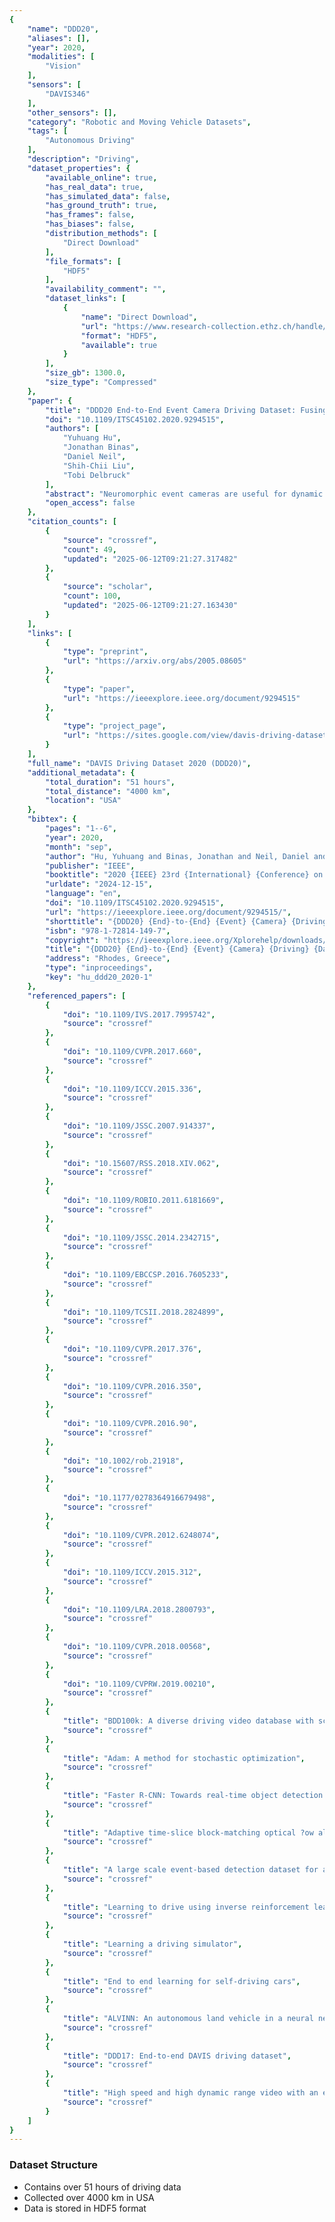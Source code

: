 ```yaml
---
{
    "name": "DDD20",
    "aliases": [],
    "year": 2020,
    "modalities": [
        "Vision"
    ],
    "sensors": [
        "DAVIS346"
    ],
    "other_sensors": [],
    "category": "Robotic and Moving Vehicle Datasets",
    "tags": [
        "Autonomous Driving"
    ],
    "description": "Driving",
    "dataset_properties": {
        "available_online": true,
        "has_real_data": true,
        "has_simulated_data": false,
        "has_ground_truth": true,
        "has_frames": false,
        "has_biases": false,
        "distribution_methods": [
            "Direct Download"
        ],
        "file_formats": [
            "HDF5"
        ],
        "availability_comment": "",
        "dataset_links": [
            {
                "name": "Direct Download",
                "url": "https://www.research-collection.ethz.ch/handle/20.500.11850/707895",
                "format": "HDF5",
                "available": true
            }
        ],
        "size_gb": 1300.0,
        "size_type": "Compressed"
    },
    "paper": {
        "title": "DDD20 End-to-End Event Camera Driving Dataset: Fusing Frames and Events with Deep Learning for Improved Steering Prediction",
        "doi": "10.1109/ITSC45102.2020.9294515",
        "authors": [
            "Yuhuang Hu",
            "Jonathan Binas",
            "Daniel Neil",
            "Shih-Chii Liu",
            "Tobi Delbruck"
        ],
        "abstract": "Neuromorphic event cameras are useful for dynamic vision problems under difficult lighting conditions. To enable studies of using event cameras in automobile driving applications, this paper reports a new end-to-end driving dataset called DDD20. The dataset was captured with a DAVIS camera that concurrently streams both dynamic vision sensor (DVS) brightness change events and active pixel sensor (APS) intensity frames. DDD20 is the longest event camera end-to-end driving dataset to date with 51h of DAVIS event+frame camera and vehicle human control data collected from 4000 km of highway and urban driving under a variety of lighting conditions. Using DDD20, we report the first study of fusing brightness change events and intensity frame data using a deep learning approach to predict the instantaneous human steering wheel angle. Over all day and night conditions, the explained variance for human steering prediction from a Resnet-32 is significantly better from the fused DVS+APS frames (0.88) than using either DVS (0.67) or APS (0.77) data alone.",
        "open_access": false
    },
    "citation_counts": [
        {
            "source": "crossref",
            "count": 49,
            "updated": "2025-06-12T09:21:27.317482"
        },
        {
            "source": "scholar",
            "count": 100,
            "updated": "2025-06-12T09:21:27.163430"
        }
    ],
    "links": [
        {
            "type": "preprint",
            "url": "https://arxiv.org/abs/2005.08605"
        },
        {
            "type": "paper",
            "url": "https://ieeexplore.ieee.org/document/9294515"
        },
        {
            "type": "project_page",
            "url": "https://sites.google.com/view/davis-driving-dataset-2020/home"
        }
    ],
    "full_name": "DAVIS Driving Dataset 2020 (DDD20)",
    "additional_metadata": {
        "total_duration": "51 hours",
        "total_distance": "4000 km",
        "location": "USA"
    },
    "bibtex": {
        "pages": "1--6",
        "year": 2020,
        "month": "sep",
        "author": "Hu, Yuhuang and Binas, Jonathan and Neil, Daniel and Liu, Shih-Chii and Delbruck, Tobi",
        "publisher": "IEEE",
        "booktitle": "2020 {IEEE} 23rd {International} {Conference} on {Intelligent} {Transportation} {Systems} ({ITSC})",
        "urldate": "2024-12-15",
        "language": "en",
        "doi": "10.1109/ITSC45102.2020.9294515",
        "url": "https://ieeexplore.ieee.org/document/9294515/",
        "shorttitle": "{DDD20} {End}-to-{End} {Event} {Camera} {Driving} {Dataset}",
        "isbn": "978-1-72814-149-7",
        "copyright": "https://ieeexplore.ieee.org/Xplorehelp/downloads/license-information/IEEE.html",
        "title": "{DDD20} {End}-to-{End} {Event} {Camera} {Driving} {Dataset}: {Fusing} {Frames} and {Events} with {Deep} {Learning} for {Improved} {Steering} {Prediction}",
        "address": "Rhodes, Greece",
        "type": "inproceedings",
        "key": "hu_ddd20_2020-1"
    },
    "referenced_papers": [
        {
            "doi": "10.1109/IVS.2017.7995742",
            "source": "crossref"
        },
        {
            "doi": "10.1109/CVPR.2017.660",
            "source": "crossref"
        },
        {
            "doi": "10.1109/ICCV.2015.336",
            "source": "crossref"
        },
        {
            "doi": "10.1109/JSSC.2007.914337",
            "source": "crossref"
        },
        {
            "doi": "10.15607/RSS.2018.XIV.062",
            "source": "crossref"
        },
        {
            "doi": "10.1109/ROBIO.2011.6181669",
            "source": "crossref"
        },
        {
            "doi": "10.1109/JSSC.2014.2342715",
            "source": "crossref"
        },
        {
            "doi": "10.1109/EBCCSP.2016.7605233",
            "source": "crossref"
        },
        {
            "doi": "10.1109/TCSII.2018.2824899",
            "source": "crossref"
        },
        {
            "doi": "10.1109/CVPR.2017.376",
            "source": "crossref"
        },
        {
            "doi": "10.1109/CVPR.2016.350",
            "source": "crossref"
        },
        {
            "doi": "10.1109/CVPR.2016.90",
            "source": "crossref"
        },
        {
            "doi": "10.1002/rob.21918",
            "source": "crossref"
        },
        {
            "doi": "10.1177/0278364916679498",
            "source": "crossref"
        },
        {
            "doi": "10.1109/CVPR.2012.6248074",
            "source": "crossref"
        },
        {
            "doi": "10.1109/ICCV.2015.312",
            "source": "crossref"
        },
        {
            "doi": "10.1109/LRA.2018.2800793",
            "source": "crossref"
        },
        {
            "doi": "10.1109/CVPR.2018.00568",
            "source": "crossref"
        },
        {
            "doi": "10.1109/CVPRW.2019.00210",
            "source": "crossref"
        },
        {
            "title": "BDD100k: A diverse driving video database with scalable annotation tooling",
            "source": "crossref"
        },
        {
            "title": "Adam: A method for stochastic optimization",
            "source": "crossref"
        },
        {
            "title": "Faster R-CNN: Towards real-time object detection with region proposal networks",
            "source": "crossref"
        },
        {
            "title": "Adaptive time-slice block-matching optical ?ow algorithm for Dynamic Vision Sensors",
            "source": "crossref"
        },
        {
            "title": "A large scale event-based detection dataset for automotive",
            "source": "crossref"
        },
        {
            "title": "Learning to drive using inverse reinforcement learning and deep Q-networks",
            "source": "crossref"
        },
        {
            "title": "Learning a driving simulator",
            "source": "crossref"
        },
        {
            "title": "End to end learning for self-driving cars",
            "source": "crossref"
        },
        {
            "title": "ALVINN: An autonomous land vehicle in a neural network",
            "source": "crossref"
        },
        {
            "title": "DDD17: End-to-end DAVIS driving dataset",
            "source": "crossref"
        },
        {
            "title": "High speed and high dynamic range video with an event camera",
            "source": "crossref"
        }
    ]
}
---
```


### Dataset Structure

- Contains over 51 hours of driving data
- Collected over 4000 km in USA
- Data is stored in HDF5 format
